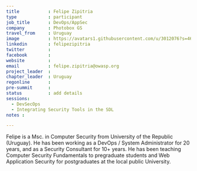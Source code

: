 ```yaml
---
title           : Felipe Zipitria
type            : participant
job_title       : DevOps/AppSec
company         : Photobox GS
travel_from     : Uruguay
image           : https://avatars1.githubusercontent.com/u/3012076?s=460&v=4
linkedin        : felipezipitria
twitter         :
facebook        :
website         :
email           : felipe.zipitria@owasp.org
project_leader  :
chapter_leader  : Uruguay
regonline       :
pre-summit      :
status          : add details
sessions:
  - DevSecOps
  - Integrating Security Tools in the SDL
notes :

---
```

Felipe is a Msc. in Computer Security from University of the Republic (Uruguay). He has been working as a DevOps / System Administrator for 20 years, and as a Security Consultant for 10+ years. He has been teaching Computer Security Fundamentals to pregraduate students and Web Application Security for postgraduates at the local public University.
